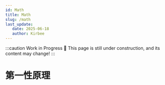 ```yaml
---
id: Math
title: Math
slug: /math
last_update:
   date: 2025-06-18
   author: Kirbee
---
```

:::caution Work in Progress 🚧
This page is still under construction, and its content may change!
:::
# 第一性原理
